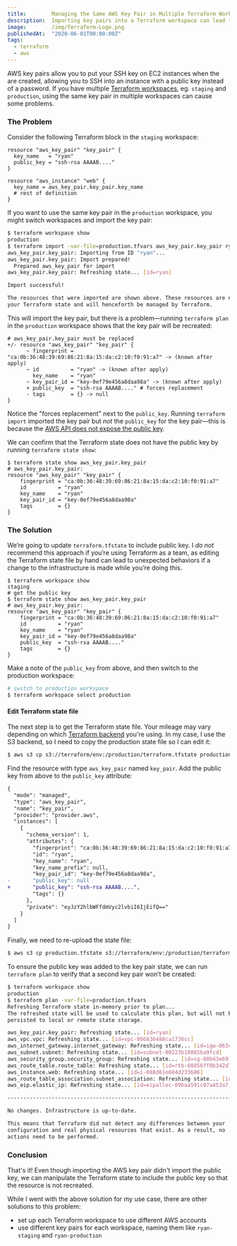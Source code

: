 ```yaml
---
title:        Managing the Same AWS Key Pair in Multiple Terraform Workspaces
description:  Importing key pairs into a Terraform workspace can lead to some unexpected results. This post outlines the problem and provides a solution by manipulating the Terraform state.
image:        /img/Terraform-Logo.png
publishedAt:  "2020-06-01T00:00:00Z"
tags:
  - terraform
  - aws
---
```


AWS key pairs allow you to put your SSH key on EC2 instances when the are created, allowing you to SSH into an instance with a public key instead of a password. If you have multiple [Terraform workspaces](https://www.terraform.io/docs/state/workspaces.html), eg. `staging` and `production`, using the same key pair in multiple workspaces can cause some problems.

### The Problem
Consider the following Terraform block in the `staging` workspace:
```hcl
resource "aws_key_pair" "key_pair" {
  key_name   = "ryan"
  public_key = "ssh-rsa AAAAB...."
}

resource "aws_instance" "web" {
  key_name = aws_key_pair.key_pair.key_name
  # rest of definition
}
```

If you want to use the same key pair in the `production` workspace, you might switch workspaces and import the key pair:
```sh
$ terraform workspace show
production
$ terraform import -var-file=production.tfvars aws_key_pair.key_pair ryan
aws_key_pair.key_pair: Importing from ID "ryan"...
aws_key_pair.key_pair: Import prepared!
  Prepared aws_key_pair for import
aws_key_pair.key_pair: Refreshing state... [id=ryan]

Import successful!

The resources that were imported are shown above. These resources are now in
your Terraform state and will henceforth be managed by Terraform.
```

This will import the key pair, but there is a problem&mdash;running `terraform plan` in the `production` workspace shows that the key pair will be recreated:
```hcl
# aws_key_pair.key_pair must be replaced
+/- resource "aws_key_pair" "key_pair" {
      ~ fingerprint = "ca:0b:36:48:39:69:86:21:8a:15:da:c2:10:f0:91:a7" -> (known after apply)
      ~ id          = "ryan" -> (known after apply)
        key_name    = "ryan"
      ~ key_pair_id = "key-0ef79e456a8daa98a" -> (known after apply)
      + public_key  = "ssh-rsa AAAAB...." # forces replacement
      - tags        = {} -> null
}
```

Notice the "forces replacement" next to the `public_key`. Running `terraform import` imported the key pair but _not_ the `public_key` for the key pair&mdash;this is because the [AWS API does not expose the public key](https://github.com/terraform-providers/terraform-provider-aws/issues/1092).

We can confirm that the Terraform state does not have the public key by running `terraform state show`:
```hcl
$ terraform state show aws_key_pair.key_pair
# aws_key_pair.key_pair:
resource "aws_key_pair" "key_pair" {
    fingerprint = "ca:0b:36:48:39:69:86:21:8a:15:da:c2:10:f0:91:a7"
    id          = "ryan"
    key_name    = "ryan"
    key_pair_id = "key-0ef79e456a8daa98a"
    tags        = {}
}
```

### The Solution
We’re going to update `terraform.tfstate` to include public key. I *do not* recommend this approach if you’re using Terraform as a team, as editing the Terraform state file by hand can lead to unexpected behaviors if a change to the infrastructure is made while you’re doing this.

```hcl
$ terraform workspace show
staging
# get the public key
$ terraform state show aws_key_pair.key_pair
# aws_key_pair.key_pair:
resource "aws_key_pair" "key_pair" {
    fingerprint = "ca:0b:36:48:39:69:86:21:8a:15:da:c2:10:f0:91:a7"
    id          = "ryan"
    key_name    = "ryan"
    key_pair_id = "key-0ef79e456a8daa98a"
    public_key  = "ssh-rsa AAAAB...."
    tags        = {}
}
```

Make a note of the `public_key` from above, and then switch to the production workspace:
```sh
# switch to production workspace
$ terraform workspace select production
```

#### Edit Terraform state file
The next step is to get the Terraform state file. Your mileage may vary depending on which [Terraform backend](https://www.terraform.io/docs/backends/index.html) you're using. In my case, I use the S3 backend, so I need to copy the production state file so I can edit it:
```sh
$ aws s3 cp s3://terraform/env:/production/terraform.tfstate production.tfstate
```

Find the resource with type `aws_key_pair` named `key_pair`. Add the public key from above to the `public_key` attribute:
```diff
{
  "mode": "managed",
  "type": "aws_key_pair",
  "name": "key_pair",
  "provider": "provider.aws",
  "instances": [
    {
      "schema_version": 1,
      "attributes": {
        "fingerprint": "ca:0b:36:48:39:69:86:21:8a:15:da:c2:10:f0:91:a7",
        "id": "ryan",
        "key_name": "ryan",
        "key_name_prefix": null,
        "key_pair_id": "key-0ef79e456a8daa98a",
-       "public_key": null
+       "public_key": "ssh-rsa AAAAB....",
        "tags": {}
      },
      "private": "eyJzY2hlbWFfdmVyc2lvbiI6IjEifQ=="
    }
  ]
}
```

Finally, we need to re-upload the state file:
```sh
$ aws s3 cp production.tfstate s3://terraform/env:/production/terraform.tfstate
```

To ensure the public key was added to the key pair state, we can run `terraform plan` to verify that a second key pair won’t be created:
```sh
$ terraform workspace show
production
$ terraform plan -var-file=production.tfvars
Refreshing Terraform state in-memory prior to plan...
The refreshed state will be used to calculate this plan, but will not be
persisted to local or remote state storage.

aws_key_pair.key_pair: Refreshing state... [id=ryan]
aws_vpc.vpc: Refreshing state... [id=vpc-066836488ca1736cc]
aws_internet_gateway.internet_gateway: Refreshing state... [id=igw-063ceed82c4a9575b]
aws_subnet.subnet: Refreshing state... [id=subnet-00223b10865ba9fcd]
aws_security_group.security_group: Refreshing state... [id=sg-00b43e691cb489f74]
aws_route_table.route_table: Refreshing state... [id=rtb-08856ff0b342d789d]
aws_instance.web: Refreshing state... [id=i-088d61e604d233686]
aws_route_table_association.subnet_association: Refreshing state... [id=rtbassoc-05bfaf2437b843a0c]
aws_eip.elastic_ip: Refreshing state... [id=eipalloc-09baa591c07a453a7]

------------------------------------------------------------------------

No changes. Infrastructure is up-to-date.

This means that Terraform did not detect any differences between your
configuration and real physical resources that exist. As a result, no
actions need to be performed.
```

### Conclusion
That's it! Even though importing the AWS key pair didn't import the public key, we can manipulate the Terraform state to include the public key so that the resource is not recreated.

While I went with the above solution for my use case, there are other solutions to this problem:
- set up each Terraform workspace to use different AWS accounts
- use different key pairs for each workspace, naming them like `ryan-staging` and `ryan-production`
